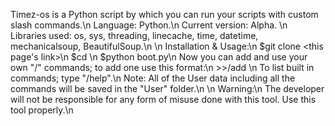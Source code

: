 Timez-os is a Python script by which you can run your scripts with custom slash commands.\n
Language: Python.\n
Current version: Alpha. \n
Libraries used: os, sys, threading, linecache, time, datetime, mechanicalsoup, BeautifulSoup.\n
\n
Installation & Usage:\n
	$git clone <this page's link>\n
	$cd <to where this tool is installed>\n
	$python boot.py\n
	Now you can add and use your own "/" commands; to add one use this format:\n
		>>/add <command name> <path to the file to execute>\n
	To list built in commands; type "/help".\n
	Note: All of the User data including all the commands will be saved in the "User" folder.\n
\n
Warning:\n
	The developer will not be responsible for any form of misuse done with this tool. Use this tool properly.\n
